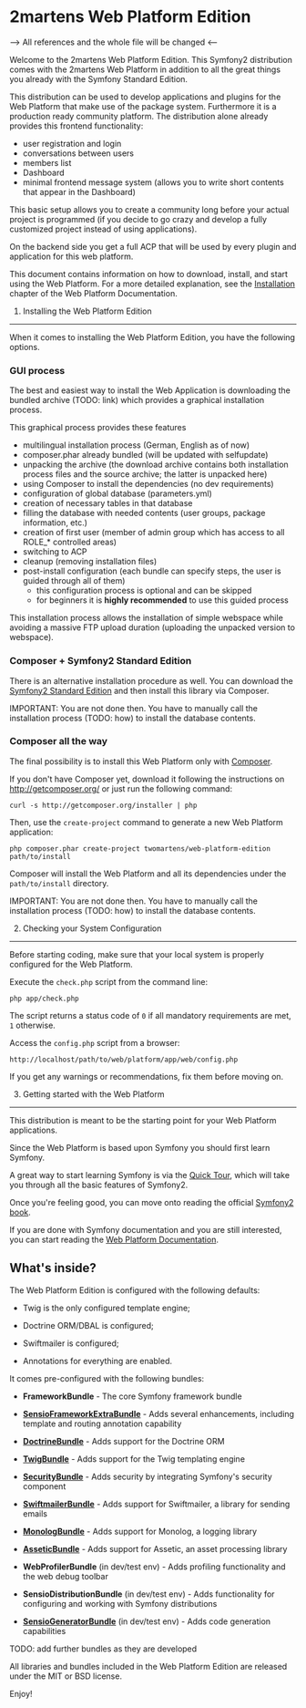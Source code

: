 2martens Web Platform Edition
=============================

--> All references and the whole file will be changed <--

Welcome to the 2martens Web Platform Edition. This Symfony2 distribution
comes with the 2martens Web Platform in addition to all the great things
you already with the Symfony Standard Edition.

This distribution can be used to develop applications and plugins for the
Web Platform that make use of the package system. Furthermore it is a
production ready community platform. The distribution alone already provides
this frontend functionality:

- user registration and login
- conversations between users
- members list
- Dashboard
- minimal frontend message system (allows you to write short contents
  that appear in the Dashboard)

This basic setup allows you to create a community long before your actual
project is programmed (if you decide to go crazy and develop a fully customized
project instead of using applications).

On the backend side you get a full ACP that will be used by every plugin
and application for this web platform.

This document contains information on how to download, install, and start
using the Web Platform. For a more detailed explanation, see the [Installation][1]
chapter of the Web Platform Documentation.

1) Installing the Web Platform Edition
----------------------------------

When it comes to installing the Web Platform Edition, you have the
following options.

### GUI process
The best and easiest way to install the Web Application is downloading
the bundled archive (TODO: link) which provides a graphical installation process.

This graphical process provides these features
- multilingual installation process (German, English as of now)
- composer.phar already bundled (will be updated with selfupdate)
- unpacking the archive (the download archive contains both installation
  process files and the source archive; the latter is unpacked here)
- using Composer to install the dependencies (no dev requirements)
- configuration of global database (parameters.yml)
- creation of necessary tables in that database
- filling the database with needed contents (user groups, package information, etc.)
- creation of first user (member of admin group which has access to all ROLE_* controlled
  areas)
- switching to ACP
- cleanup (removing installation files)
- post-install configuration (each bundle can specify steps, the user
  is guided through all of them)
  - this configuration process is optional and can be skipped
  - for beginners it is **highly recommended** to use this guided process

This installation process allows the installation of simple webspace while
avoiding a massive FTP upload duration (uploading the unpacked version to webspace).

### Composer + Symfony2 Standard Edition

There is an alternative installation procedure as well. You can download
the [Symfony2 Standard Edition][2] and then install this library via Composer.

IMPORTANT: You are not done then. You have to manually call the installation
process (TODO: how) to install the database contents.

### Composer all the way

The final possibility is to install this Web Platform only with [Composer][3].

If you don't have Composer yet, download it following the instructions on
http://getcomposer.org/ or just run the following command:

    curl -s http://getcomposer.org/installer | php

Then, use the `create-project` command to generate a new Web Platform application:

    php composer.phar create-project twomartens/web-platform-edition path/to/install

Composer will install the Web Platform and all its dependencies under the
`path/to/install` directory.

IMPORTANT: You are not done then. You have to manually call the installation
process (TODO: how) to install the database contents.

2) Checking your System Configuration
-------------------------------------

Before starting coding, make sure that your local system is properly
configured for the Web Platform.

Execute the `check.php` script from the command line:

    php app/check.php

The script returns a status code of `0` if all mandatory requirements are met,
`1` otherwise.

Access the `config.php` script from a browser:

    http://localhost/path/to/web/platform/app/web/config.php

If you get any warnings or recommendations, fix them before moving on.

3) Getting started with the Web Platform
----------------------------------------

This distribution is meant to be the starting point for your Web Platform
applications.

Since the Web Platform is based upon Symfony you should first learn Symfony.

A great way to start learning Symfony is via the [Quick Tour][4], which will
take you through all the basic features of Symfony2.

Once you're feeling good, you can move onto reading the official
[Symfony2 book][5].

If you are done with Symfony documentation and you are still interested,
you can start reading the [Web Platform Documentation][6].

What's inside?
---------------

The Web Platform Edition is configured with the following defaults:

  * Twig is the only configured template engine;

  * Doctrine ORM/DBAL is configured;

  * Swiftmailer is configured;

  * Annotations for everything are enabled.

It comes pre-configured with the following bundles:

  * **FrameworkBundle** - The core Symfony framework bundle

  * [**SensioFrameworkExtraBundle**][7] - Adds several enhancements, including
    template and routing annotation capability

  * [**DoctrineBundle**][8] - Adds support for the Doctrine ORM

  * [**TwigBundle**][9] - Adds support for the Twig templating engine

  * [**SecurityBundle**][10] - Adds security by integrating Symfony's security
    component

  * [**SwiftmailerBundle**][11] - Adds support for Swiftmailer, a library for
    sending emails

  * [**MonologBundle**][12] - Adds support for Monolog, a logging library

  * [**AsseticBundle**][13] - Adds support for Assetic, an asset processing
    library

  * **WebProfilerBundle** (in dev/test env) - Adds profiling functionality and
    the web debug toolbar

  * **SensioDistributionBundle** (in dev/test env) - Adds functionality for
    configuring and working with Symfony distributions

  * [**SensioGeneratorBundle**][14] (in dev/test env) - Adds code generation
    capabilities
    
TODO: add further bundles as they are developed

All libraries and bundles included in the Web Platform Edition are
released under the MIT or BSD license.

Enjoy!

[1]:  https://github.com/2martens/web-platform-docs/installation.rst
[2]:  http://symfony.com/download
[3]:  http://getcomposer.org/
[4]:  http://symfony.com/doc/2.4/quick_tour/the_big_picture.html
[5]:  http://symfony.com/doc/2.4/index.html
[6]:  https://github.com/2martens/web-platform-docs/index.rst
[7]:  http://symfony.com/doc/2.4/bundles/SensioFrameworkExtraBundle/index.html
[8]:  http://symfony.com/doc/2.4/book/doctrine.html
[9]:  http://symfony.com/doc/2.4/book/templating.html
[10]: http://symfony.com/doc/2.4/book/security.html
[11]: http://symfony.com/doc/2.4/cookbook/email.html
[12]: http://symfony.com/doc/2.4/cookbook/logging/monolog.html
[13]: http://symfony.com/doc/2.4/cookbook/assetic/asset_management.html
[14]: http://symfony.com/doc/2.4/bundles/SensioGeneratorBundle/index.html

